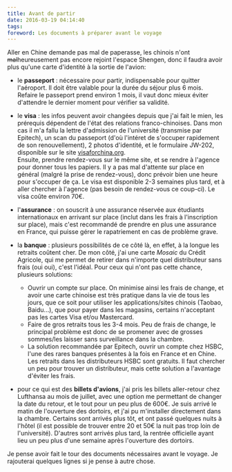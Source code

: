 ```yaml
---
title: Avant de partir
date: 2016-03-19 04:14:40
tags:
foreword: Les documents à préparer avant le voyage
---
```


Aller en Chine demande pas mal de paperasse, les chinois n'ont ~~mal~~heureusement pas encore rejoint l'espace Shengen, donc il faudra avoir plus qu'une carte d'identité à la sortie de l'avion:

* le **passeport** : nécessaire pour partir, indispensable pour quitter l'aéroport. Il doit être valable pour la durée du séjour plus 6 mois. Refaire le passeport prend environ 1 mois, il vaut donc mieux éviter d'attendre le dernier moment pour vérifier sa validité.

* le **visa** : les infos peuvent avoir changées depuis que j'ai fait le mien, les prérequis dépendent de l'état des relations franco-chinoises. Dans mon cas il m'a fallu la lettre d'admission de l'université (transmise par Epitech), un scan du passeport (d'où l'intéret de s'occuper rapidement de son renouvellement), 2 photos d'identité, et le formulaire JW-202, disponible sur le site [visaforchina.org](https://www.visaforchina.org/PAR_FR/).  
Ensuite, prendre rendez-vous sur le même site, et se rendre à l'agence pour donner tous les papiers. Il y a pas mal d'attente sur place en général (malgré la prise de rendez-vous), donc prévoir bien une heure pour s'occuper de ça. Le visa est disponible 2-3 semaines plus tard, et à aller chercher à l'agence (pas besoin de rendez-vous ce coup-ci).
Le visa coûte environ 70€.

* l'**assurance** : on souscrit à une assurance réservée aux étudiants internationaux en arrivant sur place (inclut dans les frais à l'inscription sur place), mais c'est recommandé de prendre en plus une assurance en France, qui puisse gérer le rapatriement en cas de problème grave.

* la **banque** : plusieurs possibilités de ce côté là, en effet, à la longue les retraits coûtent cher. De mon côté, j'ai une carte *Mosaic* du Crédit Agricole, qui me permet de retirer dans n'importe quel distributeur sans frais (oui oui), c'est l'idéal. Pour ceux qui n'ont pas cette chance, plusieurs solutions:
	* Ouvrir un compte sur place. On minimise ainsi les frais de change, et avoir une carte chinoise est très pratique dans la vie de tous les jours, que ce soit pour utiliser les applications/sites chinois (Taobao, Baidu...), que pour payer dans les magasins, certains n'acceptant pas les cartes Visa et/ou Mastercard.
	* Faire de gros retraits tous les 3-4 mois. Peu de frais de change, le principal problème est donc de se promener avec de grosses sommes/les laisser sans surveillance dans la chambre.
	* La solution recommandée par Epitech, ouvrir un compte chez HSBC, l'une des rares banques présentes à la fois en France et en Chine. Les retraits dans les distributeurs HSBC sont gratuits. Il faut chercher un peu pour trouver un distributeur, mais cette solution a l'avantage d'éviter les frais.


* pour ce qui est des **billets d'avions**, j'ai pris les billets aller-retour chez Lufthansa au mois de juillet, avec une option me permettant de changer la date du retour, et le tout pour un peu plus de 600€.
Je suis arrivé le matin de l'ouverture des dortoirs, et j'ai pu m'installer directement dans la chambre. Certains sont arrivés plus tôt, et ont passé quelques nuits à l'hôtel (il est possible de trouver entre 20 et 50€ la nuit pas trop loin de l'université). D'autres sont arrivés plus tard, la rentrée officielle ayant lieu un peu plus d'une semaine après l'ouverture des dortoirs.


Je pense avoir fait le tour des documents nécessaires avant le voyage. Je rajouterai quelques lignes si je pense à autre chose.